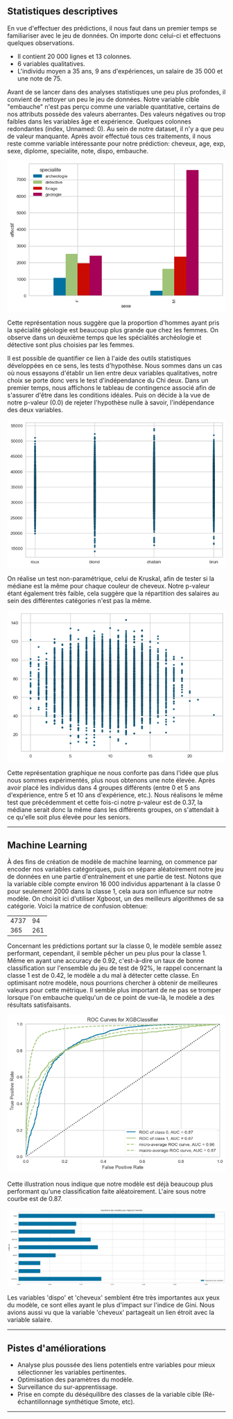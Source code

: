 
## Statistiques descriptives

En vue d'effectuer des prédictions, il nous faut dans un premier temps se familiariser avec le jeu de données. On importe donc celui-ci et effectuons quelques observations.

- Il contient 20 000 lignes et 13 colonnes.
- 6 variables qualitatives.
- L'individu moyen a 35 ans, 9 ans d'expériences, un salaire de 35 000 et une note de 75.

Avant de se lancer dans des analyses statistiques une peu plus profondes, il convient de nettoyer un peu le jeu de données. Notre variable cible "embauche" n'est pas perçu comme une variable quantitative, certains de nos attributs possède des valeurs aberrantes. Des valeurs négatives ou trop faibles dans les variables âge et expérience. Quelques colonnes redondantes (index, Unnamed: 0). Au sein de notre dataset, il n'y a que peu de valeur manquante. Après avoir effectué tous ces traitements, il nous reste comme variable intéressante pour notre prédiction: cheveux, age, exp, sexe, diplome, specialite, note, dispo, embauche.

![Variable spécialité en fonction de la variable sexe](https://raw.githubusercontent.com/Nindo16/PredictiveHiringAnalysis/main/img/specialite_sexe.png)

Cette représentation nous suggère que la proportion d'hommes ayant pris la spécialité géologie est beaucoup plus grande que chez les femmes. On observe dans un deuxième temps que les spécialités archéologie et détective sont plus choisies par les femmes.

Il est possible de quantifier ce lien à l'aide des outils statistiques développées en ce sens, les tests d'hypothèse. Nous sommes dans un cas où nous essayons d'établir un lien entre deux variables qualitatives, notre choix se porte donc vers le test d'indépendance du Chi deux. Dans un premier temps, nous affichons le tableau de contingence associé afin de s'assurer d'être dans les conditions idéales. Puis on décide à la vue de notre p-valeur (0.0) de rejeter l'hypothèse nulle à savoir, l'indépendance des deux variables.

![Variable cheveux en fonction de la variable salaire](https://raw.githubusercontent.com/Nindo16/PredictiveHiringAnalysis/main/img/cheveux_salaire.png)

On réalise un test non-paramétrique, celui de Kruskal, afin de tester si la médiane est la même pour chaque couleur de cheveux. Notre p-valeur étant également très faible, cela suggère que la répartition des salaires au sein des différentes catégories n'est pas la même.

![Variable expérience en fonction de la variable note](https://raw.githubusercontent.com/Nindo16/PredictiveHiringAnalysis/main/img/exp_note.png)

Cette représentation graphique ne nous conforte pas dans l'idée que plus nous sommes expérimentés, plus nous obtenons une note élevée. Après avoir placé les individus dans 4 groupes différents (entre 0 et 5 ans d'expérience, entre 5 et 10 ans d'expérience, etc.). Nous réalisons le même test que précédemment et cette fois-ci notre p-valeur est de 0.37, la médiane serait donc la même dans les différents groupes, on s'attendait à ce qu'elle soit plus élevée pour les seniors.

---

## Machine Learning

À des fins de création de modèle de machine learning, on commence par encoder nos variables catégoriques, puis on sépare aléatoirement notre jeu de données en une partie d'entraînement et une partie de test. Notons que la variable cible compte environ 16 000 individus appartenant à la classe 0 pour seulement 2000 dans la classe 1, cela aura son influence sur notre modèle. On choisit ici d'utiliser Xgboost, un des meilleurs algorithmes de sa catégorie. Voici la matrice de confusion obtenue:

|       |     |
|-------|-----|
|  4737 |  94 |
|   365 | 261 |

Concernant les prédictions portant sur la classe 0, le modèle semble assez performant, cependant, il semble pêcher un peu plus pour la classe 1. Même en ayant une accuracy de 0.92, c'est-à-dire un taux de bonne classification sur l'ensemble du jeu de test de 92%, le rappel concernant la classe 1 est de 0.42, le modèle a du mal à détecter cette classe. En optimisant notre modèle, nous pourrions chercher à obtenir de meilleures valeurs pour cette métrique. Il semble plus important de ne pas se tromper lorsque l'on embauche quelqu'un de ce point de vue-là, le modèle a des résultats satisfaisants.

![Courbe ROC](https://raw.githubusercontent.com/Nindo16/PredictiveHiringAnalysis/main/img/courbe_ROC.png)

Cette illustration nous indique que notre modèle est déjà beaucoup plus performant qu'une classification faite aléatoirement. L'aire sous notre courbe est de 0.87.

![Importance des variables selon Xgboost](https://raw.githubusercontent.com/Nindo16/PredictiveHiringAnalysis/main/img/importance.png)

Les variables 'dispo' et 'cheveux' semblent être très importantes aux yeux du modèle, ce sont elles ayant le plus d'impact sur l'indice de Gini. Nous avions aussi vu que la variable 'cheveux' partageait un lien étroit avec la variable salaire.

---

## Pistes d'améliorations

- Analyse plus poussée des liens potentiels entre variables pour mieux sélectionner les variables pertinentes.
- Optimisation des paramètres du modèle.
- Surveillance du sur-apprentissage.
- Prise en compte du déséquilibre des classes de la variable cible (Ré-échantillonnage synthétique Smote, etc).

---

